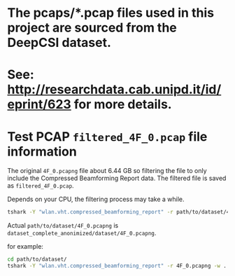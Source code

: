 # The pcaps/*.pcap files used in this project are sourced from the DeepCSI dataset.
# See: http://researchdata.cab.unipd.it/id/eprint/623 for more details.

# Test PCAP `filtered_4F_0.pcap` file information

The original `4F_0.pcapng` file about 6.44 GB so filtering the file to only include the Compressed Beamforming Report data. The filtered file is saved as `filtered_4F_0.pcap`.

Depends on your CPU, the filtering process may take a while.

```sh
tshark -Y "wlan.vht.compressed_beamforming_report" -r path/to/dataset/4F_0.pcapng -w pcaps/filtered_4F_0.pcap
```

Actual `path/to/dataset/4F_0.pcapng` is `dataset_complete_anonimized/dataset/4F_0.pcapng`.

for example:

```sh
cd path/to/dataset/
tshark -Y "wlan.vht.compressed_beamforming_report" -r 4F_0.pcapng -w ../filtered_4F_0.pcap
```
